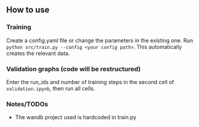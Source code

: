 ## How to use
### Training
Create a config.yaml file or change the parameters in the existing one.
Run `python src/train.py --config <your config path>`.
This automatically creates the relevant data.

### Validation graphs (code will be restructured)
Enter the run_ids and number of training steps in the second cell of `validation.ipynb`, then run all cells.

### Notes/TODOs
- The wandb project used is hardcoded in train.py
